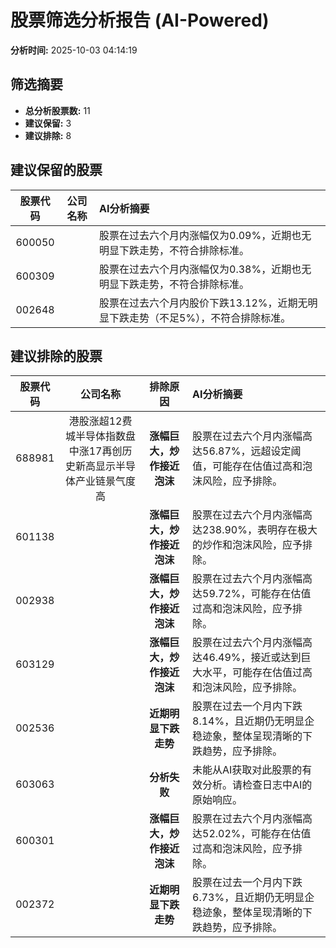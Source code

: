 # 股票筛选分析报告 (AI-Powered)

**分析时间:** 2025-10-03 04:14:19

## 筛选摘要

- **总分析股票数:** 11
- **建议保留:** 3
- **建议排除:** 8

## 建议保留的股票

| 股票代码 | 公司名称 | AI分析摘要 |
|:---:|:---:|:---|
| 600050 |  | 股票在过去六个月内涨幅仅为0.09%，近期也无明显下跌走势，不符合排除标准。 |
| 600309 |  | 股票在过去六个月内涨幅仅为0.38%，近期也无明显下跌走势，不符合排除标准。 |
| 002648 |  | 股票在过去六个月内股价下跌13.12%，近期无明显下跌走势（不足5%），不符合排除标准。 |

## 建议排除的股票

| 股票代码 | 公司名称 | 排除原因 | AI分析摘要 |
|:---:|:---:|:---:|:---|
| 688981 | 港股涨超12费城半导体指数盘中涨17再创历史新高显示半导体产业链景气度高 | **涨幅巨大，炒作接近泡沫** | 股票在过去六个月内涨幅高达56.87%，远超设定阈值，可能存在估值过高和泡沫风险，应予排除。 |
| 601138 |  | **涨幅巨大，炒作接近泡沫** | 股票在过去六个月内涨幅高达238.90%，表明存在极大的炒作和泡沫风险，应予排除。 |
| 002938 |  | **涨幅巨大，炒作接近泡沫** | 股票在过去六个月内涨幅高达59.72%，可能存在估值过高和泡沫风险，应予排除。 |
| 603129 |  | **涨幅巨大，炒作接近泡沫** | 股票在过去六个月内涨幅高达46.49%，接近或达到巨大水平，可能存在估值过高和泡沫风险，应予排除。 |
| 002536 |  | **近期明显下跌走势** | 股票在过去一个月内下跌8.14%，且近期仍无明显企稳迹象，整体呈现清晰的下跌趋势，应予排除。 |
| 603063 |  | **分析失败** | 未能从AI获取对此股票的有效分析。请检查日志中AI的原始响应。 |
| 600301 |  | **涨幅巨大，炒作接近泡沫** | 股票在过去六个月内涨幅高达52.02%，可能存在估值过高和泡沫风险，应予排除。 |
| 002372 |  | **近期明显下跌走势** | 股票在过去一个月内下跌6.73%，且近期仍无明显企稳迹象，整体呈现清晰的下跌趋势，应予排除。 |
